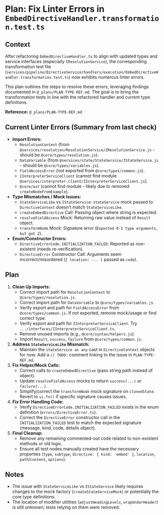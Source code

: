 # Plan: Fix Linter Errors in `EmbedDirectiveHandler.transformation.test.ts`

## Context

After refactoring `EmbedDirectiveHandler.ts` to align with updated types and service interfaces (especially `IResolutionService`), the corresponding transformation test file (`services/pipeline/DirectiveService/handlers/execution/EmbedDirectiveHandler.transformation.test.ts`) now exhibits numerous linter errors.

This plan outlines the steps to resolve these errors, leveraging findings documented in `@_plans/PLAN-TYPE-REF.md`. The goal is to bring the transformation tests in line with the refactored handler and current type definitions.

**Reference:** `@_plans/PLAN-TYPE-REF.md`

## Current Linter Errors (Summary from last check)

*   **Import Errors:**
    *   `ResolutionContext` (from `@services/resolution/ResolutionService/IResolutionService.js` - should be `@core/types/resolution.js`).
    *   `DataVariable` (from `@services/state/StateService/IStateService.js` - should be `@core/types/variables.js`).
    *   `FieldAccessError` (not exported from `@core/types/common.js`).
    *   `IInterpreterServiceClient` (cannot find module `@services/interpreter-client/IInterpreterServiceClient.js`).
    *   `@core/ast` (cannot find module - likely due to removed `createNodeFromExample`).
*   **Type Mismatches / Mock Issues:**
    *   `StateServiceLike` vs `IStateService`: `stateService` mock passed to `DirectiveContext` doesn't match `StateServiceLike`.
    *   `createEmbedDirective` Call: Passing object where string is expected.
    *   `resolveFieldAccess` Mock: Returning raw value instead of `Result` object.
    *   `transformNode` Mock: Signature error (`Expected 0-1 type arguments, but got 2`).
*   **Enum/Constructor Errors:**
    *   `DirectiveErrorCode.INITIALIZATION_FAILED`: Reported as non-existent (needs re-verification).
    *   `DirectiveError` Constructor Call: Arguments seem incorrect/misordered (`{ location: ... }` passed as `code`).

## Plan

1.  **Clean Up Imports:**
    *   Correct import path for `ResolutionContext` to `@core/types/resolution.js`.
    *   Correct import path for `DataVariable` to `@core/types/variables.js`.
    *   Verify export and path for `FieldAccessError` from `@core/types/common.js`. If not exported, remove mock/usage or find correct type.
    *   Verify export and path for `IInterpreterServiceClient`. Try `.../interfaces/IInterpreterServiceClient.ts`.
    *   Remove unused imports (e.g., `@core/syntax/helpers.js`).
    *   Import `Result`, `success`, `failure` from `@core/types/common.js`.
2.  **Address `StateServiceLike` Mismatch:**
    *   Maintain the `stateService as any` cast in `DirectiveContext` objects for now. Add a `// TODO:` comment linking to the issue in `PLAN-TYPE-REF.md`.
3.  **Fix Helper/Mock Calls:**
    *   Correct calls to `createEmbedDirective` (pass string path instead of object).
    *   Update `resolveFieldAccess` mocks to return `success(...)` or `failure(...)`.
    *   Simplify/correct the `transformNode` mock signature on `clonedState`. Revert to `vi.fn()` if specific signature causes issues.
4.  **Fix Error Handling Code:**
    *   Verify `DirectiveErrorCode.INITIALIZATION_FAILED` exists in the enum definition (`errors/DirectiveError.ts`).
    *   Correct the `DirectiveError` constructor call in the `INITIALIZATION_FAILED` test to match the expected signature (message, kind, code, details object).
5.  **Final Cleanup:**
    *   Remove any remaining commented-out code related to non-existent methods or old logic.
    *   Ensure all test nodes manually created have the necessary properties (`type`, `subtype`, `directive: { kind: 'embed' }`, `location`, `path`/`content`, `options`).

## Notes

*   The issue with `StateServiceLike` vs `IStateService` likely requires changes to the mock factory (`createStateServiceMock`) or potentially the core type definitions.
*   The location of modifier utilities (`adjustHeadingLevels`, `wrapUnderHeader`) is still unknown; tests relying on them were removed.
